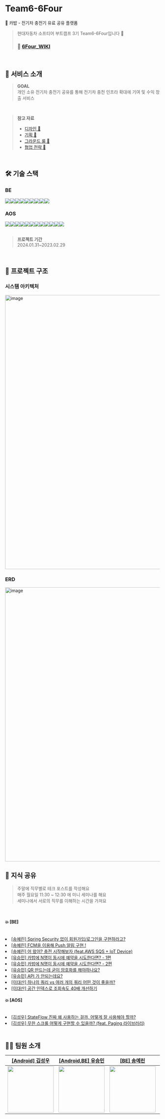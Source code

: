 # Team6-6Four
🔋 카밥 - 전기차 충전기 유료 공유 플랫폼

> 현대자동차 소프티어 부트캠프 3기
> Team6-6Four입니다 🙂
> ### 📌 [6Four_WIKI](https://github.com/softeerbootcamp-3rd/Team6-6Four/wiki)
<br>

## 🌴 서비스 소개
> **GOAL**  
> 개인 소유 전기차 충전기 공유를 통해 전기차 충천 인프라 확대에 기여 및 수익 창출 서비스
<br>

> **참고 자료**  
> * [디자인 🎨](https://www.figma.com/file/oFf3iFzY8G3QBokW6ISa1c/design?type=design&node-id=211%3A3671&mode=design&t=RH6UMUEEc9uiwixq-1)
> * [기획 📝](https://6four.notion.site/415654aded534db6a2af73d42039bcfd)
> * [그라운드 룰 📍](https://github.com/softeerbootcamp-3rd/Team6-6Four/wiki/GroundRule)
> * [협업 전략 📐](https://github.com/softeerbootcamp-3rd/Team6-6Four/wiki/Collaboration-strategy-%F0%9F%93%90)
<br>


## 🛠️ 기술 스택

### BE
<div style="display:flex;">
<img src="https://img.shields.io/badge/java-007396?style=for-the-badge&logo=java&logoColor=white">
<img src="https://img.shields.io/badge/spring-6DB33F?style=for-the-badge&logo=spring&logoColor=white">
<img src="https://img.shields.io/badge/springboot-6DB33F?style=for-the-badge&logo=springboot&logoColor=white">
<img src="https://img.shields.io/badge/mysql-4479A1?style=for-the-badge&logo=mysql&logoColor=white">
<img src="https://img.shields.io/badge/ec2-FF9900?style=for-the-badge&logo=amazonec2&logoColor=white">
<img src="https://img.shields.io/badge/s3-569A31?style=for-the-badge&logo=amazons3&logoColor=white">
<img src="https://img.shields.io/badge/code deploy-00AA12?style=for-the-badge&lo&logoColor=white">
<img src="https://img.shields.io/badge/github actions-2088FF?style=for-the-badge&logo=githubactions&logoColor=white">
<img src="https://img.shields.io/badge/sentry-362D59?style=for-the-badge&logo=sentry&logoColor=white">
</div>

### AOS
<div style="display:flex;">
<img src="https://img.shields.io/badge/kotlin-7F52FF?style=for-the-badge&logo=kotlin&logoColor=white">
<img src="https://img.shields.io/badge/firebase-FFCA28?style=for-the-badge&logo=firebase&logoColor=white">
<img src="https://img.shields.io/badge/android studio-3DDC84?style=for-the-badge&logo=android studio&logoColor=white">
<img src="https://img.shields.io/badge/hilt-3DDC84?style=for-the-badge&logo=android&logoColor=white">
<img src="https://img.shields.io/badge/corutine-3DDC84?style=for-the-badge&logo=android&logoColor=white">
<img src="https://img.shields.io/badge/retrofit-3DDC84?style=for-the-badge&logo=android&logoColor=white">
<img src="https://img.shields.io/badge/mvvm-3DDC84?style=for-the-badge&logo=android&logoColor=white">
<img src="https://img.shields.io/badge/coil-3DDC84?style=for-the-badge&logo=android&logoColor=white">
<img src="https://img.shields.io/badge/data binding-3DDC84?style=for-the-badge&logo=android&logoColor=white">
<img src="https://img.shields.io/badge/state flow-3DDC84?style=for-the-badge&logo=android&logoColor=white"> 
<img src="https://img.shields.io/badge/navigation-3DDC84?style=for-the-badge&logo=android&logoColor=white">
<img src="https://img.shields.io/badge/custum view-3DDC84?style=for-the-badge&logo=android&logoColor=white"> 
</div>
<br>

> **프로젝트 기간**  
> 2024.01.31~2023.02.29
<br>

## 🏢 프로젝트 구조

### 시스템 아키텍처
<img width="889" alt="image" src="https://github.com/softeerbootcamp-3rd/Team6-6Four/assets/44975402/9ff1bedd-7148-40db-885d-32db6a396772">

### ERD
<img width="889" alt="image" src="https://github.com/softeerbootcamp-3rd/Team6-6Four/assets/44975402/bfc083c5-ee29-446c-baaa-46a9edf65dfe">


## 🧐 지식 공유
> 주말에 직무별로 테크 포스트를 작성해요   
> 매주 월요일 11:30 ~ 12:30 에 미니 세미나를 해요  
> 세미나에서 서로의 직무를 이해하는 시간을 가져요
<br>

#### 💥 [BE]
<br>
 <li><a href="https://github.com/softeerbootcamp-3rd/Team6-6Four/wiki"> [송예린] Spring Security 없이 회원가입/로그인을 구현하라고? </a></li>
 <li><a href="https://github.com/softeerbootcamp-3rd/Team6-6Four/wiki"> [송예린] FCM을 이용해 Push 알림 구현 ! </a></li>
 <li><a href="https://github.com/softeerbootcamp-3rd/Team6-6Four/wiki"> [송예린] 어 왔어? 충전 시작해보자 (feat.AWS SQS + IoT Device)  </a></li>
 <li><a href="https://github.com/softeerbootcamp-3rd/Team6-6Four/wiki"> [유승민] 카밥에 N명이 동시에 예약을 시도한다면? - 1편 </a></li>
 <li><a href="https://github.com/softeerbootcamp-3rd/Team6-6Four/wiki"> [유승민] 카밥에 N명이 동시에 예약을 시도한다면? - 2편 </a></li>
 <li><a href="https://github.com/softeerbootcamp-3rd/Team6-6Four/wiki"> [유승민] QR 만드는데 굳이 암호화를 해야하나요? </a></li>
 <li><a href="https://github.com/softeerbootcamp-3rd/Team6-6Four/wiki"> [유승민] API 가 안되는데요? </a></li>
<li><a href="https://github.com/softeerbootcamp-3rd/Team6-6Four/wiki"> [이대산] 하나의 쿼리 vs 여러 개의 쿼리 어떤 것이 좋을까? </a></li>
<li><a href="https://github.com/softeerbootcamp-3rd/Team6-6Four/wiki"> [이대산] 공간 인덱스로 조회속도 40배 개선하기  </a></li>

#### 💥 [AOS]
<br>
 <li><a href="https://github.com/softeerbootcamp-3rd/Team6-6Four/wiki"> [김성우] StateFlow 진짜 왜 사용하는 걸까, 어떻게 잘 사용해야 할까? </a></li>
 <li><a href="https://github.com/softeerbootcamp-3rd/Team6-6Four/wiki"> [김성우] 무한 스크롤 어떻게 구현할 수 있을까? (feat. Paging 라이브러리)  </a></li>

<br>

## 🧑‍💻 팀원 소개
| [[Android] 김성우](https://github.com/kimseongwooo)                | [[Android,BE] 유승민](https://github.com/99winnmin)                                                | [[BE] 송예린](https://github.com/yeriinnn)                         | [[BE] 이대산](https://github.com/DSL2e)                         | 
|---------------------------------------------------------|-------------------------------------------------------------|-----------------------------------------------------------|---------------------------------------------------------|
| <img src="https://github.com/softeerbootcamp-3rd/Team6-6Four/assets/102938120/ce7f1859-7418-4981-99bf-451c03c0d946" width="150"> | <img src="https://github.com/softeerbootcamp-3rd/Team6-6Four/assets/102938120/9ede35f5-a1c4-4024-b1ef-4f46d0391bd4" width="150"> | <img src="https://github.com/softeerbootcamp-3rd/Team6-6Four/assets/102938120/f1ad17a6-733b-4857-b8a2-9646958fef45" width="150"> | <img src="https://github.com/softeerbootcamp-3rd/Team6-6Four/assets/102938120/5c8dfa4b-5d2f-49ce-bb39-6c88d5667ff1" width="150"> |
<br>

